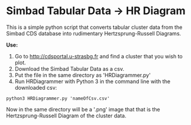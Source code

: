 # Simbad Tabular Data -> HR Diagram
This is a simple python script that converts tabular cluster data from the Simbad CDS database into rudimentary Hertzsprung-Russell Diagrams.

**Use:**

1) Go to http://cdsportal.u-strasbg.fr and find a cluster that you wish to plot.
2) Download the Simbad Tabular Data as a csv.
3) Put the file in the same directory as 'HRDiagrammer.py'
4) Run HRDiagrammer with Python 3 in the command line with the downloaded csv:
~~~
python3 HRDiagrammer.py 'nameOfCsv.csv'
~~~

Now in the same directory will be a '.png' image that that is the Hertzsprung-Russell Diagram of the cluster data.
